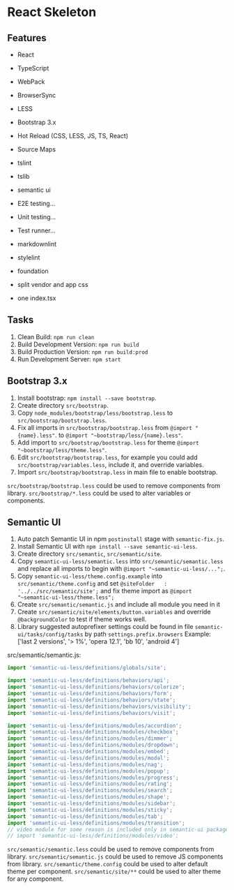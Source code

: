 # React Skeleton #

## Features ##

- React
- TypeScript
- WebPack
- BrowserSync
- LESS
- Bootstrap 3.x
- Hot Reload (CSS, LESS, JS, TS, React)
- Source Maps
- tslint
- tslib
- semantic ui

- E2E testing...
- Unit testing...
- Test runner...
- markdownlint
- stylelint
- foundation
- split vendor and app css
- one index.tsx

## Tasks ##

1. Clean Build: `npm run clean`
2. Build Development Version: `npm run build`
3. Build Production Version: `npm run build:prod`
4. Run Development Server: `npm start`

## Bootstrap 3.x ##

1. Install bootstrap: `npm install --save bootstrap`.
2. Create directory `src/bootstrap`.
3. Copy `node_modules/bootstrap/less/bootstrap.less` to `src/bootstrap/bootstrap.less`.
4. Fix all imports in `src/bootstrap/bootstrap.less` from `@import "{name}.less"`.
   to `@import "~bootstrap/less/{name}.less"`.
5. Add import to `src/bootstrap/bootstrap.less` for theme `@import "~bootstrap/less/theme.less"`.
6. Edit `src/bootstrap/bootstrap.less`, for example you could add `src/bootstrap/variables.less`,
   include it, and override variables.
7. Import `src/bootstrap/bootstrap.less` in main file to enable bootstrap.

`src/bootstrap/bootstrap.less` could be used to remove components from library.
`src/bootstrap/*.less` could be used to alter variables or components.

## Semantic UI ##

1. Auto patch Semantic UI in npm `postinstall` stage with `semantic-fix.js`.
2. Install Semantic UI with `npm install --save semantic-ui-less`.
3. Create directory `src/semantic`, `src/semantic/site`.
4. Copy `semantic-ui-less/semantic.less` into `src/semantic/semantic.less`
   and replace all imports to begin with `@import "~semantic-ui-less/...";`.
5. Copy `semantic-ui-less/theme.config.example` into `src/semantic/theme.config`
   and set `@siteFolder   : '../../src/semantic/site';`
   and fix theme import as `@import "~semantic-ui-less/theme.less";`
6. Create `src/semantic/semantic.js` and include all module you need in it
7. Create `src/semantic/site/elements/button.variables` and override `@backgroundColor`
   to test if theme works well.
8. Library suggested autoprefixer settings could be found in file
   `semantic-ui/tasks/config/tasks` by path `settings.prefix.browsers`
   Example: ['last 2 versions', '> 1%', 'opera 12.1', 'bb 10', 'android 4']

src/semantic/semantic.js:

```javascript
import 'semantic-ui-less/definitions/globals/site';

import 'semantic-ui-less/definitions/behaviors/api';
import 'semantic-ui-less/definitions/behaviors/colorize';
import 'semantic-ui-less/definitions/behaviors/form';
import 'semantic-ui-less/definitions/behaviors/state';
import 'semantic-ui-less/definitions/behaviors/visibility';
import 'semantic-ui-less/definitions/behaviors/visit';

import 'semantic-ui-less/definitions/modules/accordion';
import 'semantic-ui-less/definitions/modules/checkbox';
import 'semantic-ui-less/definitions/modules/dimmer';
import 'semantic-ui-less/definitions/modules/dropdown';
import 'semantic-ui-less/definitions/modules/embed';
import 'semantic-ui-less/definitions/modules/modal';
import 'semantic-ui-less/definitions/modules/nag';
import 'semantic-ui-less/definitions/modules/popup';
import 'semantic-ui-less/definitions/modules/progress';
import 'semantic-ui-less/definitions/modules/rating';
import 'semantic-ui-less/definitions/modules/search';
import 'semantic-ui-less/definitions/modules/shape';
import 'semantic-ui-less/definitions/modules/sidebar';
import 'semantic-ui-less/definitions/modules/sticky';
import 'semantic-ui-less/definitions/modules/tab';
import 'semantic-ui-less/definitions/modules/transition';
// video module for some reason is included only in semantic-ui package
// import 'semantic-ui-less/definitions/modules/video';
```

`src/semantic/semantic.less` could be used to remove components from library.
`src/semantic/semantic.js` could be used to remove JS components from library.
`src/semantic/theme.config` could be used to alter default theme per component.
`src/semantic/site/**` could be used to alter theme for any component.
